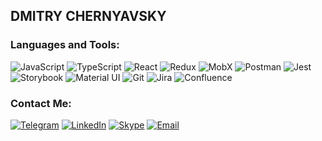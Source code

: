 ## DMITRY CHERNYAVSKY



### Languages and Tools:
![JavaScript](https://img.shields.io/badge/-JavaScript-090909?style=for-the-badge&logo=javascript&logoColor=F7DF1E)
![TypeScript](https://img.shields.io/badge/-TypeScript-090909?style=for-the-badge&logo=TypeScript&logoColor=3178C6)
![React](https://img.shields.io/badge/-React-090909?style=for-the-badge&logo=React&logoColor=61DAFB)
![Redux](https://img.shields.io/badge/-Redux-090909?style=for-the-badge&logo=Redux&logoColor=764ABC)
![MobX](https://img.shields.io/badge/-MobX-090909?style=for-the-badge&logo=MobX&logoColor=FF9955)
![Postman](https://img.shields.io/badge/-Postman-090909?style=for-the-badge&logo=Postman&logoColor=FF6C37)
![Jest](https://img.shields.io/badge/-Jest-090909?style=for-the-badge&logo=Jest&logoColor=C21325)
![Storybook](https://img.shields.io/badge/-Storybook-090909?style=for-the-badge&logo=Storybook&logoColor=FF4785)
![Material UI](https://img.shields.io/badge/-MaterialUI-090909?style=for-the-badge&logo=Material-UI&logoColor=0081CB)
![Git](https://img.shields.io/badge/-Git-090909?style=for-the-badge&logo=Git&logoColor=F05032)
![Jira](https://img.shields.io/badge/-Jira-090909?style=for-the-badge&logo=Jira&logoColor=0052CC)
![Confluence](https://img.shields.io/badge/-Confluence-090909?style=for-the-badge&logo=Confluence&logoColor=172B4D)


### Contact Me:
[![Telegram](https://img.shields.io/badge/-Telegram-090909?style=for-the-badge&logo=telegram&logoColor=26A5E4)](https://t.me/dchernyavsky)
[![LinkedIn](https://img.shields.io/badge/-LinkedIn-090909?style=for-the-badge&logo=linkedin&logoColor=0A66C2)](https://www.linkedin.com/in/dchernyavsky)
[![Skype](https://img.shields.io/badge/-Skype-090909?style=for-the-badge&logo=skype&logoColor=0A66C2)](https://join.skype.com/invite/nRbWado6rz7W)
[![Email](https://img.shields.io/badge/-Gmail-090909?style=for-the-badge&logo=Gmail&logoColor=EA4335)](mailto:dchernyavsky678@gmail.com)
